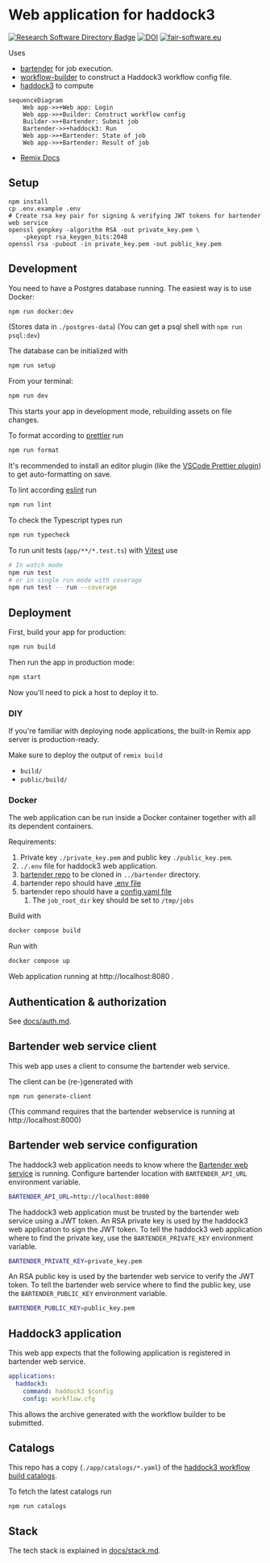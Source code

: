 # Web application for haddock3

[![Research Software Directory Badge](https://img.shields.io/badge/rsd-bartended_haddock3-00a3e3.svg)](https://research-software-directory.org/software/bartended-haddock3)
[![DOI](https://zenodo.org/badge/DOI/10.5281/zenodo.7990850.svg)](https://doi.org/10.5281/zenodo.7990850)
[![fair-software.eu](https://img.shields.io/badge/fair--software.eu-%E2%97%8F%20%20%E2%97%8F%20%20%E2%97%8F%20%20%E2%97%8F%20%20%E2%97%8B-yellow)](https://fair-software.eu)

Uses

- [bartender](https://github.com/i-VRESSE/bartender) for job execution.
- [workflow-builder](https://github.com/i-VRESSE/workflow-builder) to construct a Haddock3 workflow config file.
- [haddock3](https://github.com/haddocking/haddock3) to compute

```mermaid
sequenceDiagram
    Web app->>+Web app: Login
    Web app->>+Builder: Construct workflow config
    Builder->>+Bartender: Submit job
    Bartender->>+haddock3: Run
    Web app->>+Bartender: State of job
    Web app->>+Bartender: Result of job
```

- [Remix Docs](https://remix.run/docs)

## Setup

```shell
npm install
cp .env.example .env
# Create rsa key pair for signing & verifying JWT tokens for bartender web service
openssl genpkey -algorithm RSA -out private_key.pem \
    -pkeyopt rsa_keygen_bits:2048
openssl rsa -pubout -in private_key.pem -out public_key.pem
```

## Development

You need to have a Postgres database running. The easiest way is to use Docker:

```sh
npm run docker:dev
```

(Stores data in `./postgres-data`)
(You can get a psql shell with `npm run psql:dev`)

The database can be initialized with

```sh
npm run setup
```

From your terminal:

```sh
npm run dev
```

This starts your app in development mode, rebuilding assets on file changes.

To format according to [prettier](https://prettier.io) run

```sh
npm run format
```

It's recommended to install an editor plugin (like the [VSCode Prettier plugin](https://marketplace.visualstudio.com/items?itemName=esbenp.prettier-vscode)) to get auto-formatting on save.

To lint according [eslint](https://eslint.org) run

```sh
npm run lint
```

To check the Typescript types run

```sh
npm run typecheck
```

To run unit tests (`app/**/*.test.ts`) with [Vitest](https://vitest.dev) use

```sh
# In watch mode
npm run test
# or in single run mode with coverage
npm run test -- run --coverage
```

## Deployment

First, build your app for production:

```sh
npm run build
```

Then run the app in production mode:

```sh
npm start
```

Now you'll need to pick a host to deploy it to.

### DIY

If you're familiar with deploying node applications, the built-in Remix app server is production-ready.

Make sure to deploy the output of `remix build`

- `build/`
- `public/build/`

### Docker

The web application can be run inside a Docker container together with all its dependent containers.

Requirements:

1. Private key `./private_key.pem` and public key `./public_key.pem`.
2. `./.env` file for haddock3 web application.
3. [bartender repo](https://github.com/i-VRESSE/bartender) to be cloned in `../bartender` directory.
4. bartender repo should have [.env file](https://github.com/i-VRESSE/bartender/blob/main/docs/configuration.md#environment-variables)
5. bartender repo should have a [config.yaml file](https://github.com/i-VRESSE/bartender/blob/main/docs/configuration.md#configuration-file)
   1. The `job_root_dir` key should be set to `/tmp/jobs`

Build with

```sh
docker compose build
```

Run with

```sh
docker compose up
```

Web application running at http://localhost:8080 .

## Authentication & authorization

See [docs/auth.md](docs/auth.md).

## Bartender web service client

This web app uses a client to consume the bartender web service.

The client can be (re-)generated with

```shell
npm run generate-client
```

(This command requires that the bartender webservice is running at http://localhost:8000)

## Bartender web service configuration

The haddock3 web application needs to know where the [Bartender web service](https://github.com/i-VRESSE/bartender) is running.
Configure bartender location with `BARTENDER_API_URL` environment variable.

```sh
BARTENDER_API_URL=http://localhost:8000
```

The haddock3 web application must be trusted by the bartender web service using a JWT token.
An RSA private key is used by the haddock3 web application to sign the JWT token.
To tell the haddock3 web application where to find the private key, use the `BARTENDER_PRIVATE_KEY` environment variable.

```sh
BARTENDER_PRIVATE_KEY=private_key.pem
```

An RSA public key is used by the bartender web service to verify the JWT token.
To tell the bartender web service where to find the public key, use the `BARTENDER_PUBLIC_KEY` environment variable.

```sh
BARTENDER_PUBLIC_KEY=public_key.pem
```

## Haddock3 application

This web app expects that the following application is registered in bartender web service.

```yaml
applications:
  haddock3:
    command: haddock3 $config
    config: workflow.cfg
```

This allows the archive generated with the workflow builder to be submitted.

## Catalogs

This repo has a copy (`./app/catalogs/*.yaml`) of the [haddock3 workflow build catalogs](https://github.com/i-VRESSE/workflow-builder/tree/main/packages/haddock3_catalog/public/catalog).

To fetch the latest catalogs run

```shell
npm run catalogs
```

## Stack

The tech stack is explained in [docs/stack.md](docs/stack.md).
